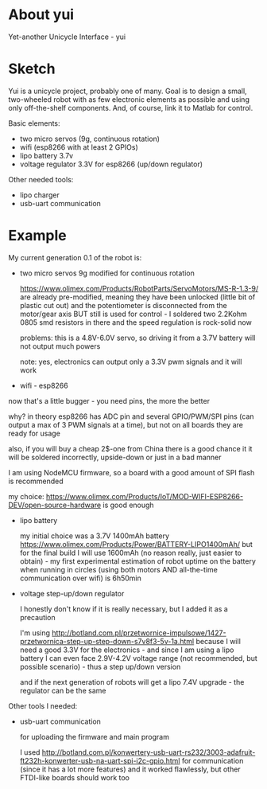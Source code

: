 # About yui
Yet-another Unicycle Interface - yui

# Sketch

Yui is a unicycle project, probably one of many. Goal is to design a small, two-wheeled robot with as few electronic elements as possible and using only off-the-shelf components. And, of course, link it to Matlab for control.

Basic elements:
* two micro servos (9g, continuous rotation)
* wifi (esp8266 with at least 2 GPIOs)
* lipo battery 3.7v
* voltage regulator 3.3V for esp8266 (up/down regulator)

Other needed tools:
* lipo charger
* usb-uart communication

# Example

My current generation 0.1 of the robot is:

* two micro servos 9g modified for continuous rotation

  <https://www.olimex.com/Products/RobotParts/ServoMotors/MS-R-1.3-9/> are already pre-modified, meaning they have been unlocked (little bit of plastic cut out) and the potentiometer is disconnected from the motor/gear axis BUT still is used for control -  I soldered two 2.2Kohm 0805 smd resistors in there and the speed regulation is rock-solid now

  problems: this is a 4.8V-6.0V servo, so driving it from a 3.7V battery will not output much powers

  note: yes, electronics can output only a 3.3V pwm signals and it will work

*  wifi - esp8266

  now that's a little bugger - you need pins, the more the better

  why? in theory esp8266 has ADC pin and several GPIO/PWM/SPI pins (can output a max of 3 PWM signals at a time), but not on all boards they are ready for usage

  also, if you will buy a cheap 2$-one from China there is a good chance it it will be soldered incorrectly, upside-down or just in a bad manner

  I am using NodeMCU firmware, so a board with a good amount of SPI flash is recommended

  my choice: <https://www.olimex.com/Products/IoT/MOD-WIFI-ESP8266-DEV/open-source-hardware> is good enough

* lipo battery

  my initial choice was a 3.7V 1400mAh battery <https://www.olimex.com/Products/Power/BATTERY-LIPO1400mAh/> but for the final build I will use 1600mAh (no reason really, just easier to obtain) - my first experimental estimation of robot uptime on the battery when running in circles (using both motors AND all-the-time communication over wifi) is 6h50min

* voltage step-up/down regulator

  I honestly don't know if it is really necessary, but I added it as a precaution

  I'm using <http://botland.com.pl/przetwornice-impulsowe/1427-przetwornica-step-up-step-down-s7v8f3-5v-1a.html> because I will need a good 3.3V for the electronics - and since I am using a lipo battery I can even face 2.9V-4.2V voltage range (not recommended, but possible scenario) - thus a step up/down version

  and if the next generation of robots will get a lipo 7.4V upgrade - the regulator can be the same

Other tools I needed:

* usb-uart communication

  for uploading the firmware and main program

  I used <http://botland.com.pl/konwertery-usb-uart-rs232/3003-adafruit-ft232h-konwerter-usb-na-uart-spi-i2c-gpio.html> for communication (since it has a lot more features) and it worked flawlessly, but other FTDI-like boards should work too

